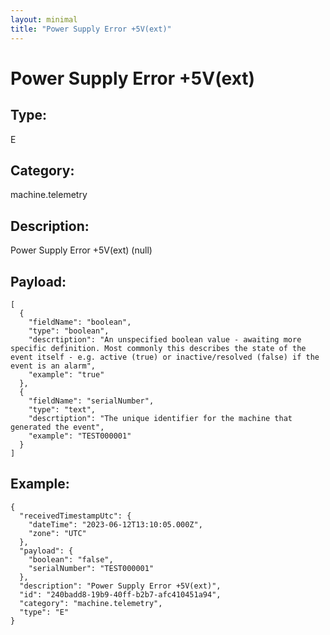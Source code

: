 ```yaml
---
layout: minimal
title: "Power Supply Error +5V(ext)"
---
```


# Power Supply Error +5V(ext)

## Type:

E

## Category:

machine.telemetry

## Description: 

Power Supply Error +5V(ext) (null)

## Payload:

```
[
  {
    "fieldName": "boolean",
    "type": "boolean",
    "descrtiption": "An unspecified boolean value - awaiting more specific definition. Most commonly this describes the state of the event itself - e.g. active (true) or inactive/resolved (false) if the event is an alarm",
    "example": "true"
  },
  {
    "fieldName": "serialNumber",
    "type": "text",
    "descrtiption": "The unique identifier for the machine that generated the event",
    "example": "TEST000001"
  }
]
```

## Example:

```
{
  "receivedTimestampUtc": {
    "dateTime": "2023-06-12T13:10:05.000Z",
    "zone": "UTC"
  },
  "payload": {
    "boolean": "false",
    "serialNumber": "TEST000001"
  },
  "description": "Power Supply Error +5V(ext)",
  "id": "240badd8-19b9-40ff-b2b7-afc410451a94",
  "category": "machine.telemetry",
  "type": "E"
}
```
